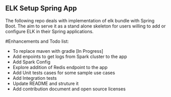 ## ELK Setup Spring App
The following repo deals with implementation of elk bundle with Spring Boot. The aim to serve it as a stand alone skeleton for users willing to add or configure ELK in their Spring applications.

#Enhancements and Todo list:
- To replace maven with gradle [In Progress]
- Add enpoints to get logs from Spark cluster to the app
- Add Spark Config
- Explore addition of Redis endpoint to the app
- Add Unit tests cases for some sample use cases
- Add Integration tests
- Update README and struture it
- Add contribution document and open source licenses

